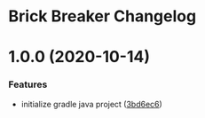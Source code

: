# Brick Breaker Changelog

# 1.0.0 (2020-10-14)


### Features

* initialize gradle java project ([3bd6ec6](https://github.com/justinhodev/brick-breaker/commit/3bd6ec6be7d6c1793209a6be045b0bf1d0835bae))
